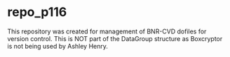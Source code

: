 # repo_p116
This repository was created for management of BNR-CVD dofiles for version control.  This is NOT part of the DataGroup structure as Boxcryptor is not being used by Ashley Henry.
